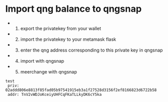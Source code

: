 # Import qng balance to qngsnap

- 1. export the privatekey from your wallet
- 2. import the privatekey to your metamask flask
- 3. enter the qng address corresponding to this private key in qngsnap
- 4. import with qngsnap
- 5. meerchange with qngsnap

```
test
 priv: 02addd806e8813f85fad05b97541915eb3a1f27528d3156f2ef8166823d6722b58
 addr: TnV2vWDJoKceiyUHFCqFKaTLLkyDK6cY5ka
```

